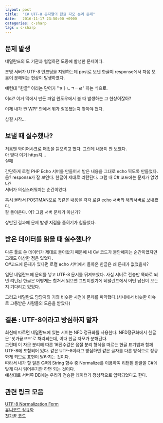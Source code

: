 ```yaml
---
layout: post
title:  "C# UTF-8 문자열의 한글 자모 분리 문제"
date:   2016-11-17 23:50:00 +0900
categories: c-sharp
tags : c-sharp
---
```


## 문제 발생

네덜란드의 모 기관과 협업하던 도중에 발생한 문제이다.  

분명 서버가 UTF-8 인코딩을 지원하는데 post로 보낸 한글이 response에서 자음 모음이 분해되는 현상이 발생하였다.  

예컨대 "한글" 이라는 단어가 "ㅎㅏㄴㄱㅡㄹ" 하는 식으로.

어라? 이거 맥에서 만든 파일 윈도우에서 볼 때 발생하는 그 현상이잖아?  

이제 내가 짠 WPF 안에서 뭐가 잘못됐는지 찾아야 했다.    

삽질 시작...  

## 보낼 때 실수했나?

처음엔 와이어샤크로 패킷을 뜯으려고 했다. 그런데 내용이 안 보였다.  
아 맞다 이거 https지...  
실패  

간단하게 로컬 PHP Echo 서버를 만들어서 받은 내용을 그대로 echo 찍도록 만들었다.  
음? response가 잘 보인다. 한글이 제대로 리턴된다. 그럼 내 C# 코드에는 문제가 없었나?  
서버가 의심스러워지는 순간이었다.  

혹시 몰라서 POSTMAN으로 똑같은 내용을 각각 로컬 echo 서버와 해외서버로 보내봤다.  
잘 돌아온다. 어? 그럼 서버 문제가 아닌가?

상반된 결과에 문제 발생 지점을 좁히기가 힘들었다.

## 받은 데이터를 읽을 때 실수했나?

다른 툴로 쏜 데이터가 제대로 돌아왔기 때문에 내 C# 코드가 불안해지는 순간이었지만 그래도 이상한 점은 있었다.  
C#코드에 문제가 있다면 로컬 echo 서버에서 돌아온 한글은 왜 문제가 없었을까?

일단 네덜란드에 문의를 넣고 UTF-8 문서를 뒤져보았다. 사실 서버로 전송만 똑바로 되면 리턴된 한글은 어떻게든 합쳐서 읽으면 그만이었기에 네덜란드에서 어떤 답신이 오는지 기다리고 있었다.

그리고 네덜란드 담당자와 거의 비슷한 시점에 문제를 파악했다.(사내에서 비슷한 이슈로 고통받은 사람들의 도움을 받았다)

## 결론 : UTF-8이라고 방심하지 말자

회신에 따르면 네덜란드에 있는 서버는 NFD 정규화를 사용한다. NFD정규화에서 한글은 '첫가끝코드'로 처리되는데, 이때 한글 자모가 분해된다.  
그런데 이 자모 분리에 따른 16진수값은 음절 분리 형식을 따르는 한글 표기법과 함께 UTF-8에 포함되어 있다. 같은 UTF-8이라고 방심하면 같은 글자를 다른 방식으로 정규화게 되므로 표현이 달라지는 것이다.  
따라서 내가 할 일은 C#의 String 함수 중 Normalize를 이용하여 리턴된 한글을 C#에 맞게 다시 읽어주기만 하면 되는 것이다.  
예상대로 서버쪽 DB에는 우리가 전송한 데이터가 정상적으로 입력되었다고 한다.

## 관련 링크 모음

[UTF-8 Normalization Form][utf-8-normalization]  
[유니코드 정규화][wiki-unicode-normalization]  
[첫가끝 코드][wiki-old-korean-code]

[utf-8-normalization]:http://www.unicode.org/reports/tr15/
[wiki-unicode-normalization]:https://ko.wikipedia.org/wiki/%EC%9C%A0%EB%8B%88%EC%BD%94%EB%93%9C_%EC%A0%95%EA%B7%9C%ED%99%94
[wiki-old-korean-code]:https://ko.wikipedia.org/wiki/%EC%98%9B%ED%95%9C%EA%B8%80#.EC.B2.AB.EA.B0.80.EB.81.9D_.EC.BD.94.EB.93.9C
